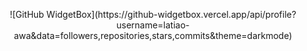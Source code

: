 <p align="center">
![GitHub WidgetBox](https://github-widgetbox.vercel.app/api/profile?username=latiao-awa&data=followers,repositories,stars,commits&theme=darkmode)
</p>





